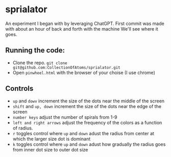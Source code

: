 # sprialator
An experiment I began with by leveraging ChatGPT. 
First commit was made with about an hour of back and forth with the machine 
 We'll see where it goes. 

## Running the code: 
* Clone the repo.  `git clone git@github.com:CollectionOfAtoms/sprialator.git`
* Open `pinwheel.html` with the browser of your choise (I use chrome)

## Controls
* `up` and `dowv` increment the size of the dots near the middle of the screen
* `shift` and `up, down` increment the size of the dots near the edge of the screen
* `number keys` adjust the number of spirals from 1-9
* `left and right arrows` adjust the frequency of the colors as a function of radius.
* `r` toggles control where `up` and `down` adust the radius from center at which the larger size dot is dominant
* `k` toggles control where `up` and `down` adust how gradually the radius goes from inner dot size to outer dot size
  